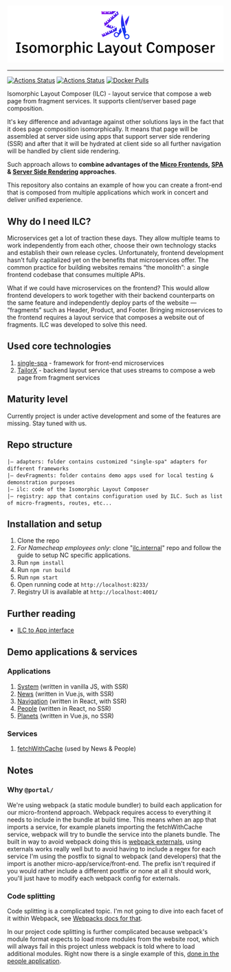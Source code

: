![Isomorphic Layout Composer logo](brand/cover_small.png)

----

[![Actions Status](https://github.com/namecheap/ilc/workflows/Registry/badge.svg)](https://github.com/namecheap/ilc/actions)
[![Actions Status](https://github.com/namecheap/ilc/workflows/ILC/badge.svg)](https://github.com/namecheap/ilc/actions)
[![Docker Pulls](https://img.shields.io/docker/pulls/namecheap/ilc?logo=docker&logoColor=white)](https://hub.docker.com/r/namecheap/ilc)

Isomorphic Layout Composer (ILC) - layout service that compose a web page from fragment services. 
It supports client/server based page composition.

It's key difference and advantage against other solutions lays in the fact that it does page composition isomorphically.
It means that page will be assembled at server side using apps that support server side rendering (SSR) and after that 
it will be hydrated at client side so all further navigation will be handled by client side rendering.

Such approach allows to **combine advantages of the 
[Micro Frontends](https://martinfowler.com/articles/micro-frontends.html), 
[SPA](https://en.wikipedia.org/wiki/Single-page_application) & 
[Server Side Rendering](https://developers.google.com/web/updates/2019/02/rendering-on-the-web#server-rendering) approaches**.

This repository also contains an example of how you can create a front-end that is composed from multiple 
applications which work in concert and deliver unified experience.

## Why do I need ILC?

Microservices get a lot of traction these days. They allow multiple teams to work independently from each other, choose 
their own technology stacks and establish their own release cycles. Unfortunately, frontend development hasn’t fully capitalized 
yet on the benefits that microservices offer. The common practice for building websites remains “the monolith”: a single frontend 
codebase that consumes multiple APIs.

What if we could have microservices on the frontend? This would allow frontend developers to work together with their backend 
counterparts on the same feature and independently deploy parts of the website — “fragments” such as Header, Product, and Footer. 
Bringing microservices to the frontend requires a layout service that composes a website out of fragments. ILC was developed to solve this need.

## Used core technologies
1. [single-spa](https://single-spa.js.org/) - framework for front-end microservices
2. [TailorX](https://github.com/StyleT/tailorx) - backend layout service that uses streams to compose a web page from fragment services

## Maturity level

Currently project is under active development and some of the features are missing. 
Stay tuned with us.

## Repo structure
```
|– adapters: folder contains customized "single-spa" adapters for different frameworks
|– devFragments: folder contains demo apps used for local testing & demonstration purposes
|– ilc: code of the Isomorphic Layout Composer
|– registry: app that contains configuration used by ILC. Such as list of micro-fragments, routes, etc...
```

## Installation and setup
1. Clone the repo
2. _For Namecheap employees only_: clone 
"[ilc.internal](https://git.namecheap.net/projects/RND/repos/ilc.internal/browse)" 
repo and follow the guide to setup NC specific applications.
3. Run `npm install`
4. Run `npm run build`
5. Run `npm start`
6. Open running code at `http://localhost:8233/`
7. Registry UI is available at `http://localhost:4001/`

## Further reading

* [ILC to App interface](docs/ilc_app_interface.md)

## Demo applications & services
### Applications
1. [System](./devFragments/system) (written in vanilla JS, with SSR)
1. [News](./devFragments/news-ssr) (written in Vue.js, with SSR)
1. [Navigation](./devFragments/navbar) (written in React, with SSR)
1. [People](./devFragments/people) (written in React, no SSR)
1. [Planets](./devFragments/planets) (written in Vue.js, no SSR)

### Services
1. [fetchWithCache](./devFragments/fetchWithCache) (used by News & People)

## Notes

### Why `@portal/`
We're using webpack (a static module bundler) to build each application for our micro-frontend approach. Webpack requires
access to everything it needs to include in the bundle at build time. This means when an app that imports a service,
for example planets importing the fetchWithCache service, webpack will try to bundle the service into the planets bundle.
The built in way to avoid webpack doing this is [webpack externals](https://webpack.js.org/configuration/externals/), 
using externals works really well but to avoid having to include a regex for each service I'm using the postfix to signal 
to webpack (and developers) that the import is another micro-app/service/front-end. The prefix isn't required if you 
would rather include a different postfix or none at all it should work, you'll just have to modify each webpack config 
for externals.

### Code splitting
Code splitting is a complicated topic. I'm not going to dive into each facet of it within Webpack, see [Webpacks docs for 
that](https://webpack.js.org/guides/code-splitting/).

In our project code splitting is further complicated because webpack's module format expects to load more modules from 
the website root, which will always fail in this project unless webpack is told where to load additional modules. Right
now there is a single example of this, [done in the people application](./devFragments/people/src/people.js#L10).
